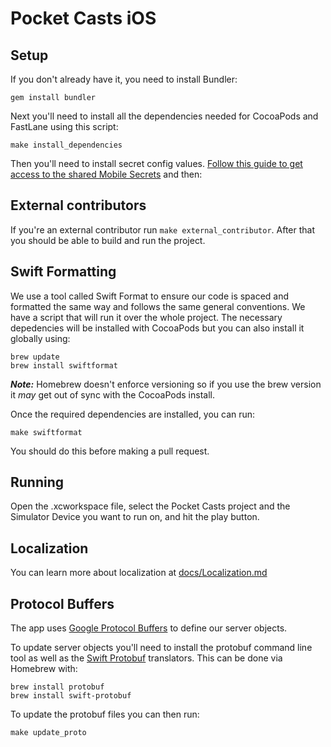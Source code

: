 # Pocket Casts iOS

## Setup

If you don't already have it, you need to install Bundler:

`gem install bundler`

Next you'll need to install all the dependencies needed for CocoaPods and FastLane using this script:

`make install_dependencies`

Then you'll need to install secret config values. [Follow this guide to get access to the shared Mobile Secrets](https://fieldguide.automattic.com/mobile-native-development/updating-mobile-secrets/) and then:

## External contributors

If you're an external contributor run `make external_contributor`. After that you should be able to build and run the project.

## Swift Formatting

We use a tool called Swift Format to ensure our code is spaced and formatted the same way and follows the same general conventions. We have a script that will run it over the whole project. The necessary depedencies will be installed with CocoaPods but you can also install it globally using:

```
brew update
brew install swiftformat
```
***Note:*** Homebrew doesn't enforce versioning so if you use the brew version it _may_ get out of sync with the CocoaPods install.

Once the required dependencies are installed, you can run:

`make swiftformat`

You should do this before making a pull request.

## Running

Open the .xcworkspace file, select the Pocket Casts project and the Simulator Device you want to run on, and hit the play button.

## Localization

You can learn more about localization at [docs/Localization.md](./documentation/localization.md)

## Protocol Buffers

The app uses [Google Protocol Buffers](https://developers.google.com/protocol-buffers) to define our server objects.

To update server objects you'll need to install the protobuf command line tool as well as the [Swift Protobuf](https://github.com/apple/swift-protobuf) translators. This can be done via Homebrew with:

```
brew install protobuf
brew install swift-protobuf
```

To update the protobuf files you can then run:

```
make update_proto
```
